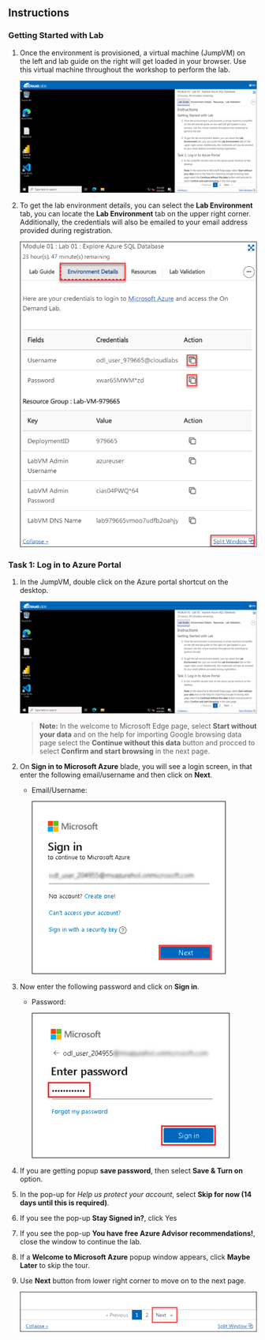 ## Instructions

### Getting Started with Lab

1. Once the environment is provisioned, a virtual machine (JumpVM) on the left and lab guide on the right will get loaded in your browser. Use this virtual machine throughout the workshop to perform the lab.

    ![](images//DP-900(1).png)

1. To get the lab environment details, you can select the **Lab Environment** tab, you can locate the **Lab Environment** tab on the upper right corner. Additionally, the credentials will also be emailed to your email address provided during registration.

    ![](images//DP-900(2).png)

### Task 1: Log in to Azure Portal

1. In the JumpVM, double click on the Azure portal shortcut on the desktop.

    ![](images//DP-900(1).png)
   
    > **Note:** In the welcome to Microsoft Edge page, select **Start without your data** and on the help for importing Google browsing data page select the **Continue without this data** button and procced to select **Confirm and start browsing** in the next page.

1. On **Sign in to Microsoft Azure** blade, you will see a login screen, in that enter the following email/username and then click on **Next**. 
   * Email/Username: <inject key="AzureAdUserEmail"></inject>

     ![Username image](images//image7.png)
     
     
1. Now enter the following password and click on **Sign in**.
   * Password: <inject key="AzureAdUserPassword"></inject>

     ![Password image](images//image8.png)
   
1. If you are getting popup **save password**, then select **Save & Turn on** option.
   
1. In the pop-up for *Help us protect your account*, select **Skip for now (14 days until this is required)**.

1. If you see the pop-up **Stay Signed in?**, click Yes

1. If you see the pop-up **You have free Azure Advisor recommendations!**, close the window to continue the lab.

1. If a **Welcome to Microsoft Azure** popup window appears, click **Maybe Later** to skip the tour.

1. Use **Next** button from lower right corner to move on to the next page.

   ![Screenshot of the next page.](images//next.png)
